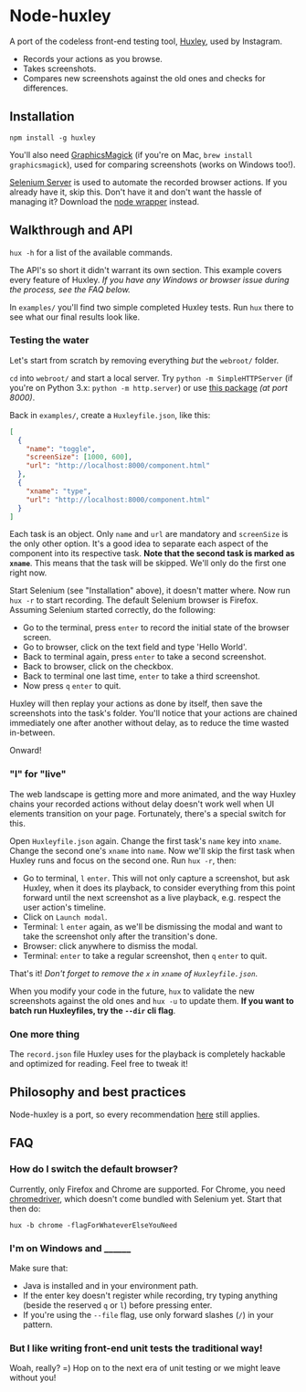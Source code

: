 # Node-huxley

A port of the codeless front-end testing tool, [Huxley](https://github.com/facebook/huxley), used by Instagram.

- Records your actions as you browse.
- Takes screenshots.
- Compares new screenshots against the old ones and checks for differences.

## Installation

```
npm install -g huxley
```

You'll also need [GraphicsMagick](http://www.graphicsmagick.org) (if you're on Mac, `brew install graphicsmagick`), used for comparing screenshots (works on Windows too!).

[Selenium Server](http://docs.seleniumhq.org/download/) is used to automate the recorded browser actions. If you already have it, skip this. Don't have it and don't want the hassle of managing it? Download the [node wrapper](https://github.com/eugeneware/selenium-server) instead.

## Walkthrough and API

`hux -h` for a list of the available commands.

The API's so short it didn't warrant its own section. This example covers every feature of Huxley. _If you have any Windows or browser issue during the process, see the FAQ below._

In `examples/` you'll find two simple completed Huxley tests. Run `hux` there to see what our final results look like.

### Testing the water

Let's start from scratch by removing everything _but_ the `webroot/` folder.

`cd` into `webroot/` and start a local server. Try `python -m SimpleHTTPServer` (if you're on Python 3.x: `python -m http.server`) or use [this package](https://github.com/nodeapps/http-server) _(at port 8000)_.

Back in `examples/`, create a `Huxleyfile.json`, like this:

```json
[
  {
    "name": "toggle",
    "screenSize": [1000, 600],
    "url": "http://localhost:8000/component.html"
  },
  {
    "xname": "type",
    "url": "http://localhost:8000/component.html"
  }
]
```

Each task is an object. Only `name` and `url` are mandatory and `screenSize` is the only other option. It's a good idea to separate each aspect of the component into its respective task. **Note that the second task is marked as `xname`**. This means that the task will be skipped. We'll only do the first one right now.

Start Selenium (see "Installation" above), it doesn't matter where. Now run `hux -r` to start recording. The default Selenium browser is Firefox. Assuming Selenium started correctly, do the following:

- Go to the terminal, press `enter` to record the initial state of the browser screen.
- Go to browser, click on the text field and type 'Hello World'.
- Back to terminal again, press `enter` to take a second screenshot.
- Back to browser, click on the checkbox.
- Back to terminal one last time, `enter` to take a third screenshot.
- Now press `q` `enter` to quit.

Huxley will then replay your actions as done by itself, then save the screenshots into the task's folder. You'll notice that your actions are chained immediately one after another without delay, as to reduce the time wasted in-between.

Onward!

### "l" for "live"

The web landscape is getting more and more animated, and the way Huxley chains your recorded actions without delay doesn't work well when UI elements transition on your page. Fortunately, there's a special switch for this.

Open `Huxleyfile.json` again. Change the first task's `name` key into `xname`. Change the second one's `xname` into `name`. Now we'll skip the first task when Huxley runs and focus on the second one. Run `hux -r`, then:

- Go to terminal, `l` `enter`. This will not only capture a screenshot, but ask Huxley, when it does its playback, to consider everything from this point forward until the next screenshot as a live playback, e.g. respect the user action's timeline.
- Click on `Launch modal`.
- Terminal: `l` `enter` again, as we'll be dismissing the modal and want to take the screenshot only after the transition's done.
- Browser: click anywhere to dismiss the modal.
- Terminal: `enter` to take a regular screenshot, then `q` `enter` to quit.

That's it! _Don't forget to remove the `x` in `xname` of `Huxleyfile.json`_.

When you modify your code in the future, `hux` to validate the new screenshots against the old ones and `hux -u` to update them. **If you want to batch run Huxleyfiles, try the `--dir` cli flag**.

### One more thing

The `record.json` file Huxley uses for the playback is completely hackable and optimized for reading. Feel free to tweak it!

## Philosophy and best practices

Node-huxley is a port, so every recommendation [here](https://github.com/facebook/huxley#best-practices) still applies.

## FAQ

### How do I switch the default browser?

Currently, only Firefox and Chrome are supported. For Chrome, you need [chromedriver](https://code.google.com/p/chromedriver/downloads/list), which doesn't come bundled with Selenium yet. Start that then do:

```
hux -b chrome -flagForWhateverElseYouNeed
```

### I'm on Windows and ______

Make sure that:

- Java is installed and in your environment path.
- If the enter key doesn't register while recording, try typing anything (beside the reserved `q` or `l`) before pressing enter.
- If you're using the `--file` flag, use only forward slashes (`/`) in your pattern.

### But I like writing front-end unit tests the traditional way!

Woah, really? =) Hop on to the next era of unit testing or we might leave without you!
